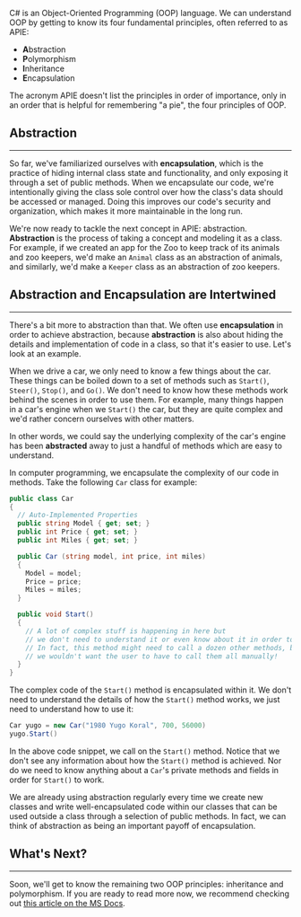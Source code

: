 C# is an Object-Oriented Programming (OOP) language. We can understand OOP by getting to know its four fundamental principles, often referred to as APIE: 

* **A**bstraction
* **P**olymorphism
* **I**nheritance
* **E**ncapsulation

The acronym APIE doesn't list the principles in order of importance, only in an order that is helpful for remembering "a pie", the four principles of OOP.

## Abstraction
---

So far, we've familiarized ourselves with **encapsulation**, which is the practice of hiding internal class state and functionality, and only exposing it through a set of public methods. When we encapsulate our code, we're intentionally giving the class sole control over how the class's data should be accessed or managed. Doing this improves our code's security and organization, which makes it more maintainable in the long run.

We're now ready to tackle the next concept in APIE: abstraction. **Abstraction** is the process of taking a concept and modeling it as a class. For example, if we created an app for the Zoo to keep track of its animals and zoo keepers, we'd make an `Animal` class as an abstraction of animals, and similarly, we'd make a `Keeper` class as an abstraction of zoo keepers.

## Abstraction and Encapsulation are Intertwined 
---

There's a bit more to abstraction than that. We often use **encapsulation** in order to achieve abstraction, because **abstraction** is also about hiding the details and implementation of code in a class, so that it's easier to use. Let's look at an example.

When we drive a car, we only need to know a few things about the car. These things can be boiled down to a set of methods such as `Start()`, `Steer()`, `Stop()`, and `Go()`. We don't need to know how these methods work behind the scenes in order to use them. For example, many things happen in a car's engine when we `Start()` the car, but they are quite complex and we'd rather concern ourselves with other matters. 

In other words, we could say the underlying complexity of the car's engine has been **abstracted** away to just a handful of methods which are easy to understand. 

 In computer programming, we encapsulate the complexity of our code in methods. Take the following `Car` class for example:

```csharp
public class Car
{
  // Auto-Implemented Properties
  public string Model { get; set; }
  public int Price { get; set; }
  public int Miles { get; set; }

  public Car (string model, int price, int miles)
  {
    Model = model;
    Price = price;
    Miles = miles;
  }

  public void Start()
  {
    // A lot of complex stuff is happening in here but 
    // we don't need to understand it or even know about it in order to .Start() a car. 
    // In fact, this method might need to call a dozen other methods, but 
    // we wouldn't want the user to have to call them all manually!
  }  
}
```

The complex code of the `Start()` method is encapsulated within it. We don't need to understand the details of how the `Start()` method works, we just need to understand how to use it:

```csharp
Car yugo = new Car("1980 Yugo Koral", 700, 56000)
yugo.Start()
```

In the above code snippet, we call on the `Start()` method. Notice that we don't see any information about how the `Start()` method is achieved. Nor do we need to know anything about a `Car`'s private methods and fields in order for `Start()` to work.

We are already using abstraction regularly every time we create new classes and write well-encapsulated code within our classes that can be used outside a class through a selection of public methods. In fact, we can think of abstraction as being an important payoff of encapsulation.

## What's Next?
---

Soon, we'll get to know the remaining two OOP principles: inheritance and polymorphism. If you are ready to read more now, we recommend checking out [this article on the MS Docs](https://learn.microsoft.com/en-us/dotnet/csharp/fundamentals/tutorials/oop).